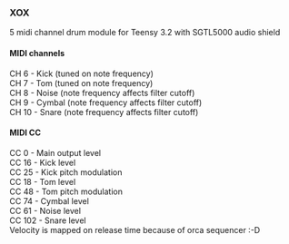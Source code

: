 ### XOX
5 midi channel drum module for Teensy 3.2 with SGTL5000 audio shield

#### MIDI channels
CH 6  - Kick   (tuned on note frequency)  
CH 7  - Tom    (tuned on note frequency)  
CH 8  - Noise  (note frequency affects filter cutoff)  
CH 9  - Cymbal (note frequency affects filter cutoff)  
CH 10 - Snare  (note frequency affects filter cutoff)  


#### MIDI CC
CC  0  - Main output level  
CC 16  - Kick level  
CC 25  - Kick pitch modulation  
CC 18  - Tom level  
CC 48  - Tom pitch modulation  
CC 74  - Cymbal level  
CC 61  - Noise level  
CC 102 - Snare level  
Velocity is mapped on release time because of orca sequencer :-D

